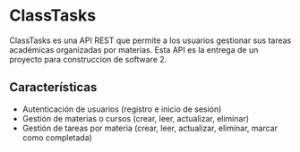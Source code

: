 # ClassTasks
ClassTasks es una API REST que permite a los usuarios gestionar sus tareas académicas organizadas por materias. Esta API es la entrega de un proyecto para construccion de software 2.

## Características
- Autenticación de usuarios (registro e inicio de sesión)
- Gestión de materias o cursos (crear, leer, actualizar, eliminar)
- Gestión de tareas por materia (crear, leer, actualizar, eliminar, marcar como completada)
